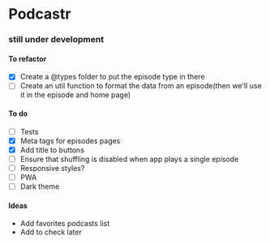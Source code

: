 # Podcastr

### still under development

#### To refactor

- [x] Create a @types folder to put the episode type in there
- [ ] Create an util function to format the data from an episode(then we'll use it in the episode and home page)

#### To do

- [ ] Tests
- [x] Meta tags for episodes pages
- [x] Add title to buttons
- [ ] Ensure that shuffling is disabled when app plays a single episode
- [ ] Responsive styles?
- [ ] PWA
- [ ] Dark theme

#### Ideas

- Add favorites podcasts list
- Add to check later
